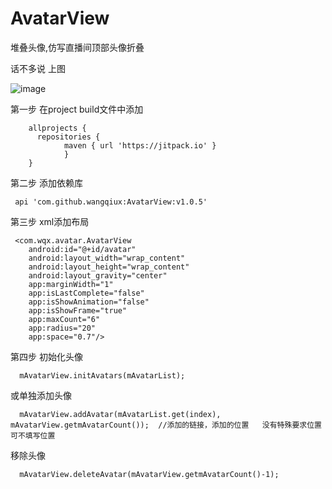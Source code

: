 # AvatarView
堆叠头像,仿写直播间顶部头像折叠

话不多说  上图

![image](https://user-images.githubusercontent.com/39547430/142557702-42322844-8957-48dc-87cf-df13bc7c7d54.png)




 第一步 在project build文件中添加

        allprojects {
          repositories {
                maven { url 'https://jitpack.io' }
                }
        }
 第二步 添加依赖库
  
     api 'com.github.wangqiux:AvatarView:v1.0.5'
   
 第三步 xml添加布局
  
     <com.wqx.avatar.AvatarView
        android:id="@+id/avatar"
        android:layout_width="wrap_content"
        android:layout_height="wrap_content"
        android:layout_gravity="center"
        app:marginWidth="1"
        app:isLastComplete="false"
        app:isShowAnimation="false"
        app:isShowFrame="true"
        app:maxCount="6"
        app:radius="20"
        app:space="0.7"/>
	
	
 第四步  初始化头像
 
      mAvatarView.initAvatars(mAvatarList); 
    
 或单独添加头像
 
      mAvatarView.addAvatar(mAvatarList.get(index), mAvatarView.getmAvatarCount());  //添加的链接，添加的位置   没有特殊要求位置  可不填写位置
    
 移除头像
 
      mAvatarView.deleteAvatar(mAvatarView.getmAvatarCount()-1);

